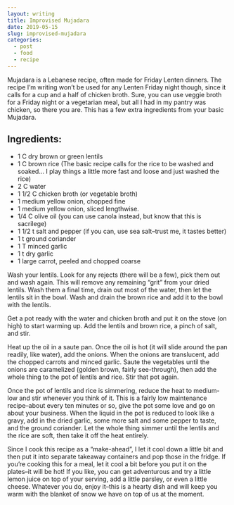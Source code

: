 ```yaml
---
layout: writing
title: Improvised Mujadara
date: 2019-05-15
slug: improvised-mujadara
categories:
  - post
  - food
  - recipe
---
```


Mujadara is a Lebanese recipe, often made for Friday Lenten dinners. The recipe I’m writing won’t be used for any Lenten Friday night though, since it calls for a cup and a half of chicken broth. Sure, you can use veggie broth for a Friday night or a vegetarian meal, but all I had in my pantry was chicken, so there you are. This has a few extra ingredients from your basic Mujadara.

## Ingredients:

- 1 C dry brown or green lentils
- 1 C brown rice (The basic recipe calls for the rice to be washed and soaked… I play things a little more fast and loose and just washed the rice)
- 2 C water
- 1 1/2 C chicken broth (or vegetable broth)
- 1 medium yellow onion, chopped fine
- 1 medium yellow onion, sliced lengthwise.
- 1/4 C olive oil (you can use canola instead, but know that this is sacrilege)
- 1 1/2 t salt and pepper (if you can, use sea salt–trust me, it tastes better)
- 1 t ground coriander
- 1 T minced garlic
- 1 t dry garlic
- 1 large carrot, peeled and chopped coarse

Wash your lentils. Look for any rejects (there will be a few), pick them out and wash again. This will remove any remaining “grit” from your dried lentils. Wash them a final time, drain out most of the water, then let the lentils sit in the bowl. Wash and drain the brown rice and add it to the bowl with the lentils.

Get a pot ready with the water and chicken broth and put it on the stove (on high) to start warming up. Add the lentils and brown rice, a pinch of salt, and stir.

Heat up the oil in a saute pan. Once the oil is hot (it will slide around the pan readily, like water), add the onions. When the onions are translucent, add the chopped carrots and minced garlic. Saute the vegetables until the onions are caramelized (golden brown, fairly see-through), then add the whole thing to the pot of lentils and rice. Stir that pot again.

Once the pot of lentils and rice is simmering, reduce the heat to medium-low and stir whenever you think of it. This is a fairly low maintenance recipe–about every ten minutes or so, give the pot some love and go on about your business. When the liquid in the pot is reduced to look like a gravy, add in the dried garlic, some more salt and some pepper to taste, and the ground coriander. Let the whole thing simmer until the lentils and the rice are soft, then take it off the heat entirely.

Since I cook this recipe as a “make-ahead”, I let it cool down a little bit and then put it into separate takeaway containers and pop those in the fridge. If you’re cooking this for a meal, let it cool a bit before you put it on the plates–it will be hot! If you like, you can get adventurous and try a little lemon juice on top of your serving, add a little parsley, or even a little cheese. Whatever you do, enjoy it–this is a hearty dish and will keep you warm with the blanket of snow we have on top of us at the moment.
